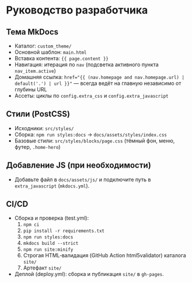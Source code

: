 # Руководство разработчика

## Тема MkDocs
-   Каталог: `custom_theme/`
-   Основной шаблон: `main.html`
-   Вставка контента: `{{ page.content }}`
-   Навигация: итерация по `nav` (подсветка активного пункта `nav_item.active`)
-   Домашняя ссылка: `href="{{ (nav.homepage and nav.homepage.url) | default('.') | url }}"` — всегда ведёт на главную независимо от глубины URL
-   Ассеты: циклы по `config.extra_css` и `config.extra_javascript`

## Стили (PostCSS)
-   Исходники: `src/styles/`
-   Сборка: `npm run styles:docs` → `docs/assets/styles/index.css`
-   Базовые стили: `src/styles/blocks/page.css` (тёмный фон, меню, футер, `.home-hero`)

## Добавление JS (при необходимости)
-   Добавьте файл в `docs/assets/js/` и подключите путь в `extra_javascript` (`mkdocs.yml`).

## CI/CD
-   Сборка и проверка (test.yml):
    1) `npm ci`
    2) `pip install -r requirements.txt`
    3) `npm run styles:docs`
    4) `mkdocs build --strict`
    5) `npm run site:minify`
    6) Строгая HTML‑валидация (GitHub Action html5validator) каталога `site/`
    7) Артефакт `site/`
-   Деплой (deploy.yml): сборка и публикация `site/` в `gh-pages`.
